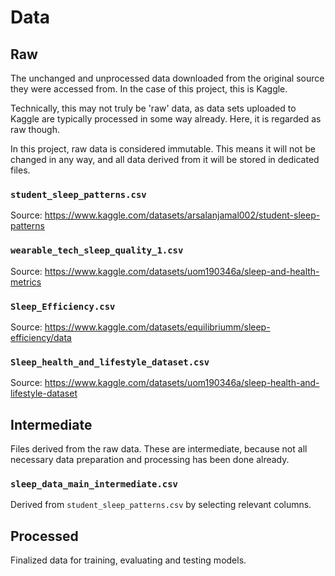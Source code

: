 # Data

## Raw

The unchanged and unprocessed data downloaded from the original source they were
accessed from. In the case of this project, this is Kaggle.

Technically, this may not truly be 'raw' data, as data sets uploaded to Kaggle
are typically processed in some way already. Here, it is regarded as raw though.

In this project, raw data is considered immutable. This means it will not be
changed in any way, and all data derived from it will be stored in dedicated
files.

### `student_sleep_patterns.csv`

Source: https://www.kaggle.com/datasets/arsalanjamal002/student-sleep-patterns

### `wearable_tech_sleep_quality_1.csv`

Source: https://www.kaggle.com/datasets/uom190346a/sleep-and-health-metrics

### `Sleep_Efficiency.csv`

Source: https://www.kaggle.com/datasets/equilibriumm/sleep-efficiency/data

### `Sleep_health_and_lifestyle_dataset.csv`

Source: https://www.kaggle.com/datasets/uom190346a/sleep-health-and-lifestyle-dataset


## Intermediate

Files derived from the raw data. These are intermediate, because not all
necessary data preparation and processing has been done already.

### `sleep_data_main_intermediate.csv`

Derived from `student_sleep_patterns.csv` by selecting relevant columns.

## Processed

Finalized data for training, evaluating and testing models.
